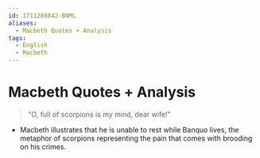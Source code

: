```yaml
---
id: 1711289842-BNML
aliases:
  - Macbeth Quotes + Analysis
tags:
  - English
  - Macbeth
---
```


# Macbeth Quotes + Analysis

> "O, full of scorpions is my mind, dear wife!"

- Macbeth illustrates that he is unable to rest while Banquo lives, the metaphor of scorpions representing the pain that comes with brooding on his crimes.

